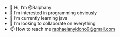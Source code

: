 - 👋 Hi, I’m @Ralphany
- 👀 I’m interested in programming obviously
- 🌱 I’m currently learning java
- 💞️ I’m looking to collaborate on everything
- 📫 How to reach me raphaelanyidoho9@gmail.com

<!---
Ralphany/Ralphany is a ✨ special ✨ repository because its `README.md` (this file) appears on your GitHub profile.
You can click the Preview link to take a look at your changes.
--->
